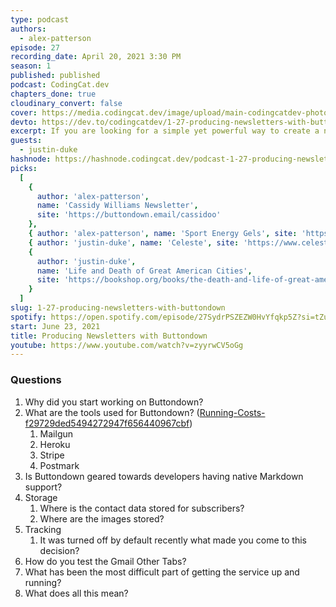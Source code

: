 ```yaml
---
type: podcast
authors:
  - alex-patterson
episode: 27
recording_date: April 20, 2021 3:30 PM
season: 1
published: published
podcast: CodingCat.dev
chapters_done: true
cloudinary_convert: false
cover: https://media.codingcat.dev/image/upload/main-codingcatdev-photo/hyopbplzvjnobn4nxe3v.png
devto: https://dev.to/codingcatdev/1-27-producing-newsletters-with-buttondown-554f
excerpt: If you are looking for a simple yet powerful way to create a newsletter checkout Buttondown! We sit down with Justin Duke to talk about how he got started working on this project.
guests:
  - justin-duke
hashnode: https://hashnode.codingcat.dev/podcast-1-27-producing-newsletters-with-buttondown
picks:
  [
    {
      author: 'alex-patterson',
      name: 'Cassidy Williams Newsletter',
      site: 'https://buttondown.email/cassidoo'
    },
    { author: 'alex-patterson', name: 'Sport Energy Gels', site: 'https://a.co/d/512vyUs' },
    { author: 'justin-duke', name: 'Celeste', site: 'https://www.celestegame.com/' },
    {
      author: 'justin-duke',
      name: 'Life and Death of Great American Cities',
      site: 'https://bookshop.org/books/the-death-and-life-of-great-american-cities-9780679741954/9780679741954'
    }
  ]
slug: 1-27-producing-newsletters-with-buttondown
spotify: https://open.spotify.com/episode/27SydrPSZEZW0HvYfqkp5Z?si=tZu0yJrERc2hcTBQUlSCJA
start: June 23, 2021
title: Producing Newsletters with Buttondown
youtube: https://www.youtube.com/watch?v=zyyrwCV5oGg
---
```


### Questions

1. Why did you start working on Buttondown?
2. What are the tools used for Buttondown? ([Running-Costs-f29729ded5494272947f656440967cbf](https://buttondown.notion.site/Running-Costs-f29729ded5494272947f656440967cbf))
   1. Mailgun
   2. Heroku
   3. Stripe
   4. Postmark
3. Is Buttondown geared towards developers having native Markdown support?
4. Storage
   1. Where is the contact data stored for subscribers?
   2. Where are the images stored?
5. Tracking
   1. It was turned off by default recently what made you come to this decision?
6. How do you test the Gmail Other Tabs?
7. What has been the most difficult part of getting the service up and running?
8. What does all this mean?
